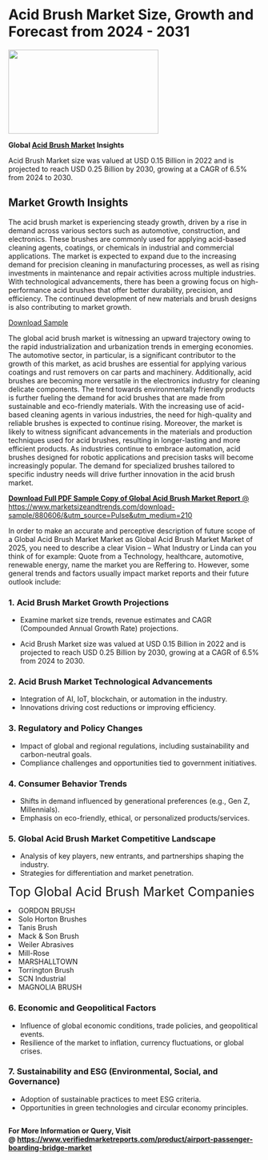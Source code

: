 <H1>Acid Brush Market Size, Growth and Forecast from 2024 - 2031</H1><img class="aligncenter size-medium wp-image-584254" src="https://thirdeyenews.in/wp-content/uploads/2024/09/Global-Market-Research-300x168.jpeg" alt="" width="300" height="168" /><p><strong>Global&nbsp;<a href="https://www.marketsizeandtrends.com/download-sample/880606/&amp;utm_source=Pulse&amp;utm_medium=210">Acid Brush Market</a> Insights</strong></p><p>Acid Brush Market size was valued at USD 0.15 Billion in 2022 and is projected to reach USD 0.25 Billion by 2030, growing at a CAGR of 6.5% from 2024 to 2030.</p><p><h2>Market Growth Insights</h2> <p>The acid brush market is experiencing steady growth, driven by a rise in demand across various sectors such as automotive, construction, and electronics. These brushes are commonly used for applying acid-based cleaning agents, coatings, or chemicals in industrial and commercial applications. The market is expected to expand due to the increasing demand for precision cleaning in manufacturing processes, as well as rising investments in maintenance and repair activities across multiple industries. With technological advancements, there has been a growing focus on high-performance acid brushes that offer better durability, precision, and efficiency. The continued development of new materials and brush designs is also contributing to market growth.</p> <p><a href="#sample" target="_blank">Download Sample</a></p> <p>The global acid brush market is witnessing an upward trajectory owing to the rapid industrialization and urbanization trends in emerging economies. The automotive sector, in particular, is a significant contributor to the growth of this market, as acid brushes are essential for applying various coatings and rust removers on car parts and machinery. Additionally, acid brushes are becoming more versatile in the electronics industry for cleaning delicate components. The trend towards environmentally friendly products is further fueling the demand for acid brushes that are made from sustainable and eco-friendly materials. With the increasing use of acid-based cleaning agents in various industries, the need for high-quality and reliable brushes is expected to continue rising. Moreover, the market is likely to witness significant advancements in the materials and production techniques used for acid brushes, resulting in longer-lasting and more efficient products. As industries continue to embrace automation, acid brushes designed for robotic applications and precision tasks will become increasingly popular. The demand for specialized brushes tailored to specific industry needs will drive further innovation in the acid brush market. <p><a href="#more" target="_blank"></p><p><span class=""><strong>Download Full PDF Sample Copy of Global Acid Brush Market Report</strong> @ <a href="https://www.marketsizeandtrends.com/download-sample/880606/&amp;utm_source=Pulse&amp;utm_medium=210" target="_blank">https://www.marketsizeandtrends.com/download-sample/880606/&amp;utm_source=Pulse&amp;utm_medium=210</a></span></p><p>In order to make an accurate and perceptive description of future scope of a Global&nbsp;Acid Brush Market Market as Global&nbsp;Acid Brush Market Market of 2025, you need to describe a clear Vision &ndash; What Industry or Linda can you think of for example: Quote from a Technology, healthcare, automotive, renewable energy, name the market you are Reffering to. However, some general trends and factors usually impact market reports and their future outlook include:</p><h3>1.&nbsp;<strong>Acid Brush Market Growth Projections</strong></h3><ul><li>Examine market size trends, revenue estimates and CAGR (Compounded Annual Growth Rate) projections.</li><li><p>Acid Brush Market size was valued at USD 0.15 Billion in 2022 and is projected to reach USD 0.25 Billion by 2030, growing at a CAGR of 6.5% from 2024 to 2030.</p></li></ul><h3>2.&nbsp;<strong>Acid Brush Market Technological Advancements</strong></h3><ul><li>Integration of AI, IoT, blockchain, or automation in the industry.</li><li>Innovations driving cost reductions or improving efficiency.</li></ul><h3>3.&nbsp;<strong>Regulatory and Policy Changes</strong></h3><ul><li>Impact of global and regional regulations, including sustainability and carbon-neutral goals.</li><li>Compliance challenges and opportunities tied to government initiatives.</li></ul><h3>4.&nbsp;<strong>Consumer Behavior Trends</strong></h3><ul><li>Shifts in demand influenced by generational preferences (e.g., Gen Z, Millennials).</li><li>Emphasis on eco-friendly, ethical, or personalized products/services.</li></ul><h3>5.&nbsp;<strong>Global Acid Brush Market Competitive Landscape</strong></h3><ul><li>Analysis of key players, new entrants, and partnerships shaping the industry.</li><li>Strategies for differentiation and market penetration.</li></ul><p data-pm-slice="1 1 []"><span style="color: inherit; font-family: inherit; font-size: 25px;">Top Global Acid Brush Market Companies</span></p><div class="" data-test-id=""><p><li>GORDON BRUSH</li><li> Solo Horton Brushes</li><li> Tanis Brush</li><li> Mack & Son Brush</li><li> Weiler Abrasives</li><li> Mill-Rose</li><li> MARSHALLTOWN</li><li> Torrington Brush</li><li> SCN Industrial</li><li> MAGNOLIA BRUSH</li></p></div><h3>6.&nbsp;<strong>Economic and Geopolitical Factors</strong></h3><ul><li>Influence of global economic conditions, trade policies, and geopolitical events.</li><li>Resilience of the market to inflation, currency fluctuations, or global crises.</li></ul><h3>7.&nbsp;<strong>Sustainability and ESG (Environmental, Social, and Governance)</strong></h3><ul><li>Adoption of sustainable practices to meet ESG criteria.</li><li>Opportunities in green technologies and circular economy principles.</li></ul><h2><strong style="font-size: 14px;">For More Information or Query, Visit @&nbsp;</strong><a style="background-color: #ffffff; font-size: 14px;" href="https://www.marketsizeandtrends.com/report/acid-brush-market/" target="_blank">https://www.verifiedmarketreports.com/product/airport-passenger-boarding-bridge-market</a></h2>
